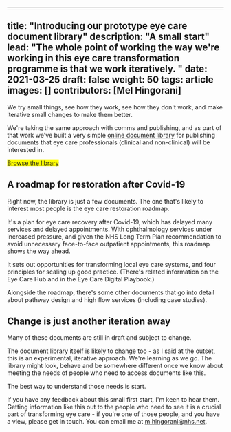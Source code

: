 
---
title: "Introducing our prototype eye care document library"
description: "A small start"
lead: "The whole point of working the way we're working in this eye care transformation programme is that we work iteratively. "
date: 2021-03-25
draft: false
weight: 50
tags: article
images: []
contributors: [Mel Hingorani]
---

We try small things, see how they work, see how they don't work, and make iterative small changes to make them better.

We're taking the same approach with comms and publishing, and as part of that work we've built a very simple [online document library](/library/) for publishing documents that eye care professionals (clinical and non-clinical) will be interested in.

<mark>[Browse the library](/library/)</mark>

## A roadmap for restoration after Covid-19

Right now, the library is just a few documents. The one that's likely to interest most people is the eye care restoration roadmap. 

It's a plan for eye care recovery after Covid-19, which has delayed many services and delayed appointments. With ophthalmology services under increased pressure, and given the NHS Long Term Plan recommendation to avoid unnecessary face-to-face outpatient appointments, this roadmap shows the way ahead.

It sets out opportunities for transforming local eye care systems, and four principles for scaling up good practice. (There's related information on the Eye Care Hub and in the Eye Care Digital Playbook.)

Alongside the roadmap, there's some other documents that go into detail about pathway design and high flow services (including case studies).

## Change is just another iteration away

Many of these documents are still in draft and subject to change. 

The document library itself is likely to change too - as I said at the outset, this is an experimental, iterative approach. We're learning as we go. The library might look, behave and be somewhere different once we know about meeting the needs of people who need to access documents like this.

The best way to understand those needs is start. 

If you have any feedback about this small first start, I'm keen to hear them. Getting information like this out to the people who need to see it is a crucial part of transforming eye care - if you're one of those people, and you have a view, please get in touch. You can email me at m.hingorani@nhs.net.



